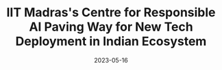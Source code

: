 ---
title: "IIT Madras's Centre for Responsible AI Paving Way for New Tech Deployment in Indian Ecosystem"
date: 2023-05-16
link: "https://m.dailyhunt.in/news/india/english/news18-epaper-newseigh/iit+madras+s+centre+for+responsible+ai+paving+way+for+new+tech+deployment+in+indian+ecosystem-newsid-n500084808"
publisher: "News18"
draft: false
---